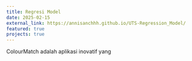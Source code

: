 ```yaml
---
title: Regresi Model
date: 2025-02-15
external_link: https://annisanchhh.github.io/UTS-Regression_Model/
featured: true
projects: true
---
```


ColourMatch adalah aplikasi inovatif yang

<!--more-->
